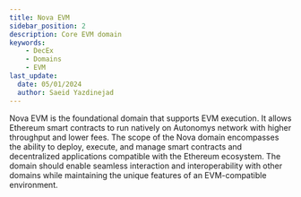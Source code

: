 ```yaml
---
title: Nova EVM
sidebar_position: 2
description: Core EVM domain
keywords:
    - DecEx
    - Domains
    - EVM
last_update:
  date: 05/01/2024
  author: Saeid Yazdinejad
---
```


Nova EVM is the foundational domain that supports EVM execution. It allows Ethereum smart contracts to run natively on Autonomys network with higher throughput and lower fees.
The scope of the Nova domain encompasses the ability to deploy, execute, and manage smart contracts and decentralized applications compatible with the Ethereum ecosystem. The domain should enable seamless interaction and interoperability with other domains while maintaining the unique features of an EVM-compatible environment.
